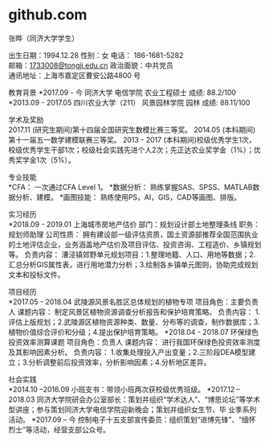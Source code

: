 # github.com
张晔（同济大学学生）

出生日期：1994.12.28	
性别：女
电话： 186-1681-5282	
邮箱：1733008@tongji.edu.cn
政治面貌：中共党员 	
通讯地址：上海市嘉定区曹安公路4800 号

教育背景
*2017.09 - 今	同济大学	电信学院	农业工程硕士	成绩: 88.2/100
*2013.09 - 2017.05	四川农业大学（211）	风景园林学院	园林	成绩: 88.11/100

学术及奖励	
2017.11		(研究生期间)第十四届全国研究生数模比赛三等奖。
2014.05	(本科期间)第十一届五一数学建模联赛三等奖。
2013 - 2017	(本科期间)校级优秀学生1次，校级优秀学生干部1次；校级社会实践先进个人2次；先正达农业奖学金（1%）；优秀奖学金1次（5%）。

专业技能	
*CFA：	一次通过CFA Level 1。
*数据分析： 	熟练掌握SAS、SPSS、MATLAB数据分析、建模。
*画图技能：	熟练使用PS，AI，GIS，CAD等画图、排版。

实习经历	
*2018.09 - 2019.01	上海城市房地产估价	部门：规划设计部土地整理条线	职务：规划师助理
	公司性质： 	拥有建设部一级评估资质，国土资源部推荐全国范围执业的土地评估企业，业务涵盖地产估价及项目评估、投资咨询、工程造价、乡镇规划等。
	负责内容：	漕泾镇郊野单元规划项目：1.整理地籍、人口、用地等数据；2.汇总分析GIS属性表，进行用地潜力分析；3.绘制各乡镇单元图则，协助完成规划文本和投标文件。

项目经历	
*2017.05 - 2018.04	武陵源风景名胜区总体规划的植物专项	项目角色：主要负责人
  课题内容： 	制定风景区植物资源调查分析报告和保护培育策略。
  负责内容： 	1.评估上版规划；2.武陵源区植物资源种类、数量、分布等的调查，制作数据库；3.植物价值综合评价和分级；4.提出保护培育策略。
*2018.04 - 2018.07	环保绿色投资效率测算课题	项目角色：负责人
  课题内容： 	进行我国环保绿色投资效率测度及其影响因素分析。
  负责内容：	1.收集处理投入产出变量；2.三阶段DEA模型建立；3.分析调整前后投资效率，分析影响因素；4.分析地区差异。

社会实践	
*2014.10 –2016.09	小班支书：带领小班两次获校级优秀班级。
*2017.12 – 2018.03	同济大学院研会办公室部长：策划并组织“学术达人”、“博思论坛”等学术型讲座；参与策划同济大学电信学院迎新晚会；策划并组织女生节、毕  业季系列活动。
*2017.09 – 今	控制电子十五支部宣传委员：组织策划“进博先锋”、“缅怀烈士”等活动，经营支部公众号。

